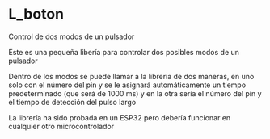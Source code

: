 # L_boton
Control de dos modos de un pulsador

Este es una pequeña libería para controlar dos posibles modos de un pulsador

Dentro de los modos se puede llamar a la librería de dos maneras, en uno solo con el número del pin y 
se le asignará automáticamente un tiempo predeterminado (que será de 1000 ms) y en la otra sería el 
número del pin y el tiempo de detección del pulso largo

La librería ha sido probada en un ESP32 pero debería funcionar en cualquier otro microcontrolador
